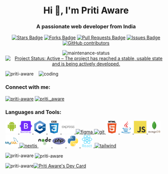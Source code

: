 <h1 align="center">Hi 👋, I'm Priti Aware</h1>
<h3 align="center">A passionate web developer from India</h3>

<div align="center">

<a href="https://github.com/priti-aware/Cool-GitHub-Profile-README/stargazers"><img src="https://img.shields.io/github/stars/priti-aware/Cool-GitHub-Profile-README" alt="Stars Badge"/></a>
<a href="https://github.com/priti-aware/Cool-GitHub-Profile-README/network/members"><img src="https://img.shields.io/github/forks/priti-aware/Cool-GitHub-Profile-README" alt="Forks Badge"/></a>
<a href="https://github.com/priti-aware/Cool-GitHub-Profile-README/pulls"><img src="https://img.shields.io/github/issues-pr/priti-aware/Cool-GitHub-Profile-README" alt="Pull Requests Badge"/></a>
<a href="https://github.com/priti-aware/Cool-GitHub-Profile-README/issues"><img src="https://img.shields.io/github/issues/priti-aware/Cool-GitHub-Profile-README" alt="Issues Badge"/></a>
<a href="https://github.com/priti-aware/Cool-GitHub-Profile-README/graphs/contributors"><img alt="GitHub contributors" src="https://img.shields.io/github/contributors/priti-aware/Cool-GitHub-Profile-README?color=2b9348"></a>

![maintenance-status](https://img.shields.io/badge/maintenance-actively--developed-brightgreen.svg)
[![Project Status: Active – The project has reached a stable, usable state and is being actively developed.](https://www.repostatus.org/badges/latest/active.svg)](https://www.repostatus.org/#active)





</div>

<img src="https://user-images.githubusercontent.com/55389276/140866485-8fb1c876-9a8f-4d6a-98dc-08c4981eaf70.gif" width="400" alt="coding" align="right"/>

<p align="left"> <img src="https://komarev.com/ghpvc/?username=priti-aware&label=Profile%20views&color=0e75b6&style=flat" alt="priti-aware" /> </p>

<h3 align="left">Connect with me:</h3>
<p align="left">
<a href="https://linkedin.com/in/priti-aware" target="blank"><img align="center" src="https://raw.githubusercontent.com/rahuldkjain/github-profile-readme-generator/master/src/images/icons/Social/linked-in-alt.svg" alt="priti-aware" height="30" width="40" /></a>
<a href="https://instagram.com/priti._aware" target="blank"><img align="center" src="https://raw.githubusercontent.com/rahuldkjain/github-profile-readme-generator/master/src/images/icons/Social/instagram.svg" alt="priti._aware" height="30" width="40" /></a>
</p>

<h3 align="left">Languages and Tools:</h3>
<p align="left"> <a href="https://developer.android.com" target="_blank" rel="noreferrer"> <img src="https://raw.githubusercontent.com/devicons/devicon/master/icons/android/android-original-wordmark.svg" alt="android" width="40" height="40"/> </a> <a href="https://getbootstrap.com" target="_blank" rel="noreferrer"> <img src="https://raw.githubusercontent.com/devicons/devicon/master/icons/bootstrap/bootstrap-plain-wordmark.svg" alt="bootstrap" width="40" height="40"/> </a> <a href="https://www.w3schools.com/cpp/" target="_blank" rel="noreferrer"> <img src="https://raw.githubusercontent.com/devicons/devicon/master/icons/cplusplus/cplusplus-original.svg" alt="cplusplus" width="40" height="40"/> </a> <a href="https://www.w3schools.com/css/" target="_blank" rel="noreferrer"> <img src="https://raw.githubusercontent.com/devicons/devicon/master/icons/css3/css3-original-wordmark.svg" alt="css3" width="40" height="40"/> </a> <a href="https://expressjs.com" target="_blank" rel="noreferrer"> <img src="https://raw.githubusercontent.com/devicons/devicon/master/icons/express/express-original-wordmark.svg" alt="express" width="40" height="40"/> </a> <a href="https://www.figma.com/" target="_blank" rel="noreferrer"> <img src="https://www.vectorlogo.zone/logos/figma/figma-icon.svg" alt="figma" width="40" height="40"/> </a> <a href="https://git-scm.com/" target="_blank" rel="noreferrer"> <img src="https://www.vectorlogo.zone/logos/git-scm/git-scm-icon.svg" alt="git" width="40" height="40"/> </a> <a href="https://www.w3.org/html/" target="_blank" rel="noreferrer"> <img src="https://raw.githubusercontent.com/devicons/devicon/master/icons/html5/html5-original-wordmark.svg" alt="html5" width="40" height="40"/> </a> <a href="https://www.java.com" target="_blank" rel="noreferrer"> <img src="https://raw.githubusercontent.com/devicons/devicon/master/icons/java/java-original.svg" alt="java" width="40" height="40"/> </a> <a href="https://developer.mozilla.org/en-US/docs/Web/JavaScript" target="_blank" rel="noreferrer"> <img src="https://raw.githubusercontent.com/devicons/devicon/master/icons/javascript/javascript-original.svg" alt="javascript" width="40" height="40"/> </a> <a href="https://www.mongodb.com/" target="_blank" rel="noreferrer"> <img src="https://raw.githubusercontent.com/devicons/devicon/master/icons/mongodb/mongodb-original-wordmark.svg" alt="mongodb" width="40" height="40"/> </a> <a href="https://www.mysql.com/" target="_blank" rel="noreferrer"> <img src="https://raw.githubusercontent.com/devicons/devicon/master/icons/mysql/mysql-original-wordmark.svg" alt="mysql" width="40" height="40"/> </a> <a href="https://nextjs.org/" target="_blank" rel="noreferrer"> <img src="https://cdn.worldvectorlogo.com/logos/nextjs-2.svg" alt="nextjs" width="40" height="40"/> </a> <a href="https://nodejs.org" target="_blank" rel="noreferrer"> <img src="https://raw.githubusercontent.com/devicons/devicon/master/icons/nodejs/nodejs-original-wordmark.svg" alt="nodejs" width="40" height="40"/> </a> <a href="https://www.php.net" target="_blank" rel="noreferrer"> <img src="https://raw.githubusercontent.com/devicons/devicon/master/icons/php/php-original.svg" alt="php" width="40" height="40"/> </a> <a href="https://www.python.org" target="_blank" rel="noreferrer"> <img src="https://raw.githubusercontent.com/devicons/devicon/master/icons/python/python-original.svg" alt="python" width="40" height="40"/> </a> <a href="https://reactjs.org/" target="_blank" rel="noreferrer"> <img src="https://raw.githubusercontent.com/devicons/devicon/master/icons/react/react-original-wordmark.svg" alt="react" width="40" height="40"/> </a> <a href="https://tailwindcss.com/" target="_blank" rel="noreferrer"> <img src="https://www.vectorlogo.zone/logos/tailwindcss/tailwindcss-icon.svg" alt="tailwind" width="40" height="40"/> </a> </p>

<p><img align="left" src="https://github-readme-stats.vercel.app/api/top-langs?username=priti-aware&show_icons=true&locale=en&layout=compact" alt="priti-aware" /></p>
<p>&nbsp;<img align="center" src="https://github-readme-stats.vercel.app/api?username=priti-aware&show_icons=true&locale=en" alt="priti-aware" /></p>
<p><img align="left" src="https://github-readme-streak-stats.herokuapp.com/?user=priti-aware&" alt="priti-aware" /></p>


<a href="https://app.daily.dev/priti_aware" align="right"><img src="https://api.daily.dev/devcards/v2/gxtq8uVHzy1DLev5kr8I2.png?type=wide&r=bpg" width="300" height="195" alt="Priti Aware's Dev Card" /></a>
